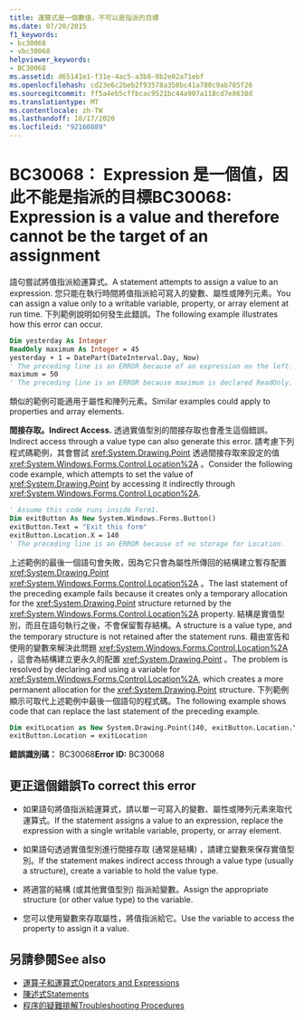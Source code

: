 ```yaml
---
title: 運算式是一個數值，不可以是指派的目標
ms.date: 07/20/2015
f1_keywords:
- bc30068
- vbc30068
helpviewer_keywords:
- BC30068
ms.assetid: d65141e1-f31e-4ac5-a3b8-0b2e02a71ebf
ms.openlocfilehash: cd23e6c2beb2f93578a350bc41a780c9ab785f26
ms.sourcegitcommit: ff5a4eb5cffbcac9521bc44a907a118cd7e8638d
ms.translationtype: MT
ms.contentlocale: zh-TW
ms.lasthandoff: 10/17/2020
ms.locfileid: "92160889"
---
```

# <a name="bc30068-expression-is-a-value-and-therefore-cannot-be-the-target-of-an-assignment"></a><span data-ttu-id="9eb86-102">BC30068： Expression 是一個值，因此不能是指派的目標</span><span class="sxs-lookup"><span data-stu-id="9eb86-102">BC30068: Expression is a value and therefore cannot be the target of an assignment</span></span>

<span data-ttu-id="9eb86-103">語句嘗試將值指派給運算式。</span><span class="sxs-lookup"><span data-stu-id="9eb86-103">A statement attempts to assign a value to an expression.</span></span> <span data-ttu-id="9eb86-104">您只能在執行時間將值指派給可寫入的變數、屬性或陣列元素。</span><span class="sxs-lookup"><span data-stu-id="9eb86-104">You can assign a value only to a writable variable, property, or array element at run time.</span></span> <span data-ttu-id="9eb86-105">下列範例說明如何發生此錯誤。</span><span class="sxs-lookup"><span data-stu-id="9eb86-105">The following example illustrates how this error can occur.</span></span>

```vb
Dim yesterday As Integer
ReadOnly maximum As Integer = 45
yesterday + 1 = DatePart(DateInterval.Day, Now)
' The preceding line is an ERROR because of an expression on the left.
maximum = 50
' The preceding line is an ERROR because maximum is declared ReadOnly.
```

<span data-ttu-id="9eb86-106">類似的範例可能適用于屬性和陣列元素。</span><span class="sxs-lookup"><span data-stu-id="9eb86-106">Similar examples could apply to properties and array elements.</span></span>

<span data-ttu-id="9eb86-107">**間接存取。**</span><span class="sxs-lookup"><span data-stu-id="9eb86-107">**Indirect Access.**</span></span> <span data-ttu-id="9eb86-108">透過實值型別的間接存取也會產生這個錯誤。</span><span class="sxs-lookup"><span data-stu-id="9eb86-108">Indirect access through a value type can also generate this error.</span></span> <span data-ttu-id="9eb86-109">請考慮下列程式碼範例，其會嘗試 <xref:System.Drawing.Point> 透過間接存取來設定的值 <xref:System.Windows.Forms.Control.Location%2A> 。</span><span class="sxs-lookup"><span data-stu-id="9eb86-109">Consider the following code example, which attempts to set the value of <xref:System.Drawing.Point> by accessing it indirectly through <xref:System.Windows.Forms.Control.Location%2A>.</span></span>

```vb
' Assume this code runs inside Form1.
Dim exitButton As New System.Windows.Forms.Button()
exitButton.Text = "Exit this form"
exitButton.Location.X = 140
' The preceding line is an ERROR because of no storage for Location.
```

<span data-ttu-id="9eb86-110">上述範例的最後一個語句會失敗，因為它只會為屬性所傳回的結構建立暫存配置 <xref:System.Drawing.Point> <xref:System.Windows.Forms.Control.Location%2A> 。</span><span class="sxs-lookup"><span data-stu-id="9eb86-110">The last statement of the preceding example fails because it creates only a temporary allocation for the <xref:System.Drawing.Point> structure returned by the <xref:System.Windows.Forms.Control.Location%2A> property.</span></span> <span data-ttu-id="9eb86-111">結構是實值型別，而且在語句執行之後，不會保留暫存結構。</span><span class="sxs-lookup"><span data-stu-id="9eb86-111">A structure is a value type, and the temporary structure is not retained after the statement runs.</span></span> <span data-ttu-id="9eb86-112">藉由宣告和使用的變數來解決此問題 <xref:System.Windows.Forms.Control.Location%2A> ，這會為結構建立更永久的配置 <xref:System.Drawing.Point> 。</span><span class="sxs-lookup"><span data-stu-id="9eb86-112">The problem is resolved by declaring and using a variable for <xref:System.Windows.Forms.Control.Location%2A>, which creates a more permanent allocation for the <xref:System.Drawing.Point> structure.</span></span> <span data-ttu-id="9eb86-113">下列範例顯示可取代上述範例中最後一個語句的程式碼。</span><span class="sxs-lookup"><span data-stu-id="9eb86-113">The following example shows code that can replace the last statement of the preceding example.</span></span>

```vb
Dim exitLocation as New System.Drawing.Point(140, exitButton.Location.Y)
exitButton.Location = exitLocation
```

<span data-ttu-id="9eb86-114">**錯誤識別碼：** BC30068</span><span class="sxs-lookup"><span data-stu-id="9eb86-114">**Error ID:** BC30068</span></span>

## <a name="to-correct-this-error"></a><span data-ttu-id="9eb86-115">更正這個錯誤</span><span class="sxs-lookup"><span data-stu-id="9eb86-115">To correct this error</span></span>

- <span data-ttu-id="9eb86-116">如果語句將值指派給運算式，請以單一可寫入的變數、屬性或陣列元素來取代運算式。</span><span class="sxs-lookup"><span data-stu-id="9eb86-116">If the statement assigns a value to an expression, replace the expression with a single writable variable, property, or array element.</span></span>

- <span data-ttu-id="9eb86-117">如果語句透過實值型別進行間接存取 (通常是結構) ，請建立變數來保存實值型別。</span><span class="sxs-lookup"><span data-stu-id="9eb86-117">If the statement makes indirect access through a value type (usually a structure), create a variable to hold the value type.</span></span>

- <span data-ttu-id="9eb86-118">將適當的結構 (或其他實值型別) 指派給變數。</span><span class="sxs-lookup"><span data-stu-id="9eb86-118">Assign the appropriate structure (or other value type) to the variable.</span></span>

- <span data-ttu-id="9eb86-119">您可以使用變數來存取屬性，將值指派給它。</span><span class="sxs-lookup"><span data-stu-id="9eb86-119">Use the variable to access the property to assign it a value.</span></span>

## <a name="see-also"></a><span data-ttu-id="9eb86-120">另請參閱</span><span class="sxs-lookup"><span data-stu-id="9eb86-120">See also</span></span>

- [<span data-ttu-id="9eb86-121">運算子和運算式</span><span class="sxs-lookup"><span data-stu-id="9eb86-121">Operators and Expressions</span></span>](../../programming-guide/language-features/operators-and-expressions/index.md)
- [<span data-ttu-id="9eb86-122">陳述式</span><span class="sxs-lookup"><span data-stu-id="9eb86-122">Statements</span></span>](../../programming-guide/language-features/statements.md)
- [<span data-ttu-id="9eb86-123">程序的疑難排解</span><span class="sxs-lookup"><span data-stu-id="9eb86-123">Troubleshooting Procedures</span></span>](../../programming-guide/language-features/procedures/troubleshooting-procedures.md)
